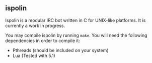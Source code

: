 ispolin
-------

Ispolin is a modular IRC bot written in C for UNIX-like platforms. It 
is currently a work in progress.

You may compile ispolin by running `make`. You will need the following
dependencies in order to compile it:

* Pthreads (should be included on your system)
* Lua (Tested with 5.1)
